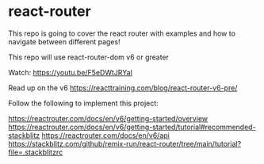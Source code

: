 # react-router
This repo is going to cover the react router with examples and how to navigate between different pages!

This repo will use react-router-dom v6 or greater

Watch: https://youtu.be/F5eDWtJRYaI

Read up on the v6 https://reacttraining.com/blog/react-router-v6-pre/

Follow the following to implement this project:

https://reactrouter.com/docs/en/v6/getting-started/overview
https://reactrouter.com/docs/en/v6/getting-started/tutorial#recommended-stackblitz
https://reactrouter.com/docs/en/v6/api
https://stackblitz.com/github/remix-run/react-router/tree/main/tutorial?file=.stackblitzrc
